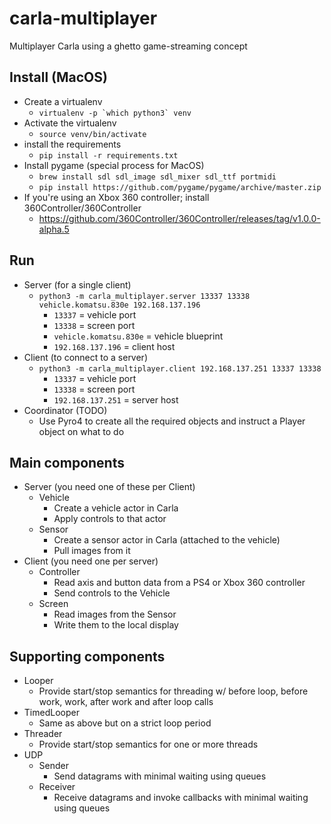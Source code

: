 # carla-multiplayer
Multiplayer Carla using a ghetto game-streaming concept

## Install (MacOS)

- Create a virtualenv
    - ```virtualenv -p `which python3` venv ```
- Activate the virtualenv
    - `source venv/bin/activate`
- install the requirements
    - `pip install -r requirements.txt`
- Install pygame (special process for MacOS)
    - `brew install sdl sdl_image sdl_mixer sdl_ttf portmidi`
    - `pip install https://github.com/pygame/pygame/archive/master.zip`
- If you're using an Xbox 360 controller; install 360Controller/360Controller
    - https://github.com/360Controller/360Controller/releases/tag/v1.0.0-alpha.5

## Run

- Server (for a single client)
    - `python3 -m carla_multiplayer.server 13337 13338 vehicle.komatsu.830e 192.168.137.196`
        - `13337` = vehicle port
        - `13338` = screen port
        - `vehicle.komatsu.830e` = vehicle blueprint
        - `192.168.137.196` = client host
- Client (to connect to a server)
    - `python3 -m carla_multiplayer.client 192.168.137.251 13337 13338`
        - `13337` = vehicle port
        - `13338` = screen port
        - `192.168.137.251` = server host
- Coordinator (TODO)
     - Use Pyro4 to create all the required objects and instruct a Player object on what to do 

## Main components

- Server (you need one of these per Client)
    - Vehicle
        - Create a vehicle actor in Carla
        - Apply controls to that actor
    - Sensor
        - Create a sensor actor in Carla (attached to the vehicle)
        - Pull images from it
- Client (you need one per server)
    - Controller
        - Read axis and button data from a PS4 or Xbox 360 controller
        - Send controls to the Vehicle
    - Screen
        - Read images from the Sensor
        - Write them to the local display

## Supporting components

- Looper
    - Provide start/stop semantics for threading w/ before loop, before work, work, after work and after loop calls
- TimedLooper
    - Same as above but on a strict loop period
- Threader
    - Provide start/stop semantics for one or more threads
- UDP
    - Sender
        - Send datagrams with minimal waiting using queues 
    - Receiver
        - Receive datagrams and invoke callbacks with minimal waiting using queues
